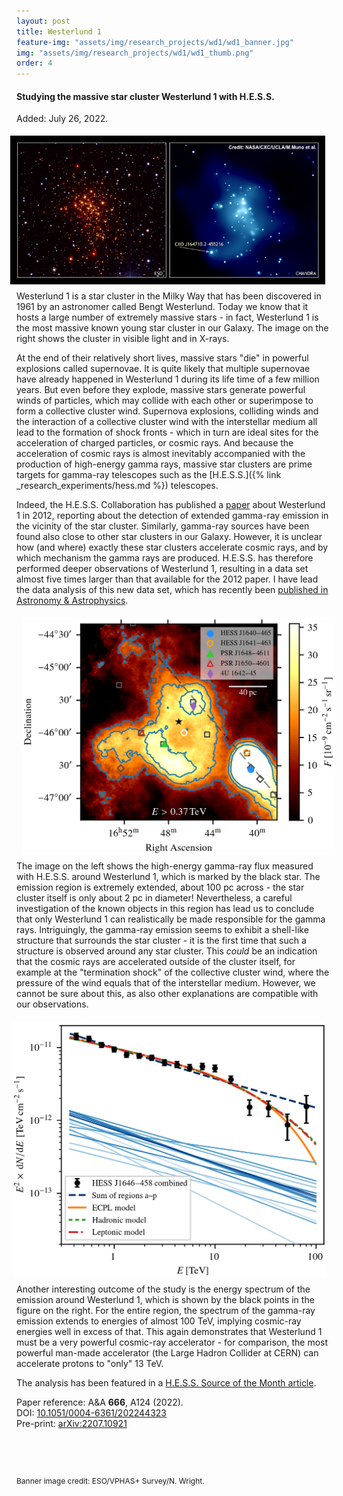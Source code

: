 ```yaml
---
layout: post
title: Westerlund 1
feature-img: "assets/img/research_projects/wd1/wd1_banner.jpg"
img: "assets/img/research_projects/wd1/wd1_thumb.png"
order: 4
---
```


#### Studying the massive star cluster Westerlund 1 with H.E.S.S.

Added: July 26, 2022.

<div><img src="/assets/img/research_projects/wd1/wd1_optical_xray.jpg" alt="The starburst cluster Westerlund 1 at visible and X-ray wavelengths" width="700" align="right" style="padding-top:1%;padding-left:2%;padding-right:2%;padding-bottom:2%"></div>

Westerlund 1 is a star cluster in the Milky Way that has been discovered in 1961 by an astronomer called Bengt Westerlund.
Today we know that it hosts a large number of extremely massive stars - in fact, Westerlund 1 is the most massive known young star cluster in our Galaxy.
The image on the right shows the cluster in visible light and in X-rays.

At the end of their relatively short lives, massive stars "die" in powerful explosions called supernovae.
It is quite likely that multiple supernovae have already happened in Westerlund 1 during its life time of a few million years.
But even before they explode, massive stars generate powerful winds of particles, which may collide with each other or superimpose to form a collective cluster wind.
Supernova explosions, colliding winds and the interaction of a collective cluster wind with the interstellar medium all lead to the formation of shock fronts - which in turn are ideal sites for the acceleration of charged particles, or cosmic rays.
And because the acceleration of cosmic rays is almost inevitably accompanied with the production of high-energy gamma rays, massive star clusters are prime targets for gamma-ray telescopes such as the [H.E.S.S.]({% link _research_experiments/hess.md %}) telescopes.

Indeed, the H.E.S.S. Collaboration has published a <a href="https://ui.adsabs.harvard.edu/abs/2012A%26A...537A.114A/abstract" target="_blank">paper</a> about Westerlund 1 in 2012, reporting about the detection of extended gamma-ray emission in the vicinity of the star cluster.
Similarly, gamma-ray sources have been found also close to other star clusters in our Galaxy.
However, it is unclear how (and where) exactly these star clusters accelerate cosmic rays, and by which mechanism the gamma rays are produced.
H.E.S.S. has therefore performed deeper observations of Westerlund 1, resulting in a data set almost five times larger than that available for the 2012 paper.
I have lead the data analysis of this new data set, which has recently been <a href="https://doi.org/10.1051/0004-6361/202244323" target="_blank">published in Astronomy & Astrophysics</a>.

<div><img src="/assets/img/research_projects/wd1/hess_wd1_flux_map.png" alt="H.E.S.S. flux map of the Westerlund 1 region" width="500" align="left" style="padding-top:1%;padding-left:2%;padding-right:2%;padding-bottom:2%"></div>

The image on the left shows the high-energy gamma-ray flux measured with H.E.S.S. around Westerlund 1, which is marked by the black star.
The emission region is extremely extended, about 100 pc across - the star cluster itself is only about 2 pc in diameter!
Nevertheless, a careful investigation of the known objects in this region has lead us to conclude that only Westerlund 1 can realistically be made responsible for the gamma rays.
Intriguingly, the gamma-ray emission seems to exhibit a shell-like structure that surrounds the star cluster - it is the first time that such a structure is observed around any star cluster.
This <i>could</i> be an indication that the cosmic rays are accelerated outside of the cluster itself, for example at the "termination shock" of the collective cluster wind, where the pressure of the wind equals that of the interstellar medium.
However, we cannot be sure about this, as also other explanations are compatible with our observations.

<div><img src="/assets/img/research_projects/wd1/hess_wd1_spectrum.png" alt="H.E.S.S. spectrum of the emission around Westerlund 1" width="500" align="right" style="padding-top:1%;padding-left:2%;padding-right:2%;padding-bottom:2%"></div>

Another interesting outcome of the study is the energy spectrum of the emission around Westerlund 1, which is shown by the black points in the figure on the right.
For the entire region, the spectrum of the gamma-ray emission extends to energies of almost 100 TeV, implying cosmic-ray energies well in excess of that.
This again demonstrates that Westerlund 1 must be a very powerful cosmic-ray accelerator - for comparison, the most powerful man-made accelerator (the Large Hadron Collider at CERN) can accelerate protons to "only" 13 TeV.

The analysis has been featured in a <a href="https://www.mpi-hd.mpg.de/hfm/HESS/pages/home/som/2022/08" target="_blank">H.E.S.S. Source of the Month article</a>.

Paper reference: A&A <b>666</b>, A124 (2022).<br>
DOI: <a href="https://doi.org/10.1051/0004-6361/202244323" target="_blank">10.1051/0004-6361/202244323</a><br>
Pre-print: <a href="https://arxiv.org/abs/2207.10921" target="_blank">arXiv:2207.10921</a>

<p style="font-size:9pt;margin-top:2cm;">Banner image credit: ESO/VPHAS+ Survey/N. Wright.</p>
